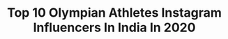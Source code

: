 ---
title: Top 10 Olympian Athletes Instagram Influencers In India In 2020
description: >-
  Find top olympian athletes Instagram influencers in India in 2020. Most popular hashtags: #stayhome #athletics #staysafe #passion.
platform: Instagram
profiles:
  - username: "gopithonakal_4774"
    fullname: >-
      Gopi Thonakal
    location: "India"
    followers: 4034
    engagement: 2549
    commentsToLikes: 0.023561
    id: ck0w20m92m2a20i19bs331ajn
    verified: false
    hashtags: "#goalsetting, #marathonrunners, #roadrace, #proudmoment"
  - username: "poovamma.m.r"
    fullname: >-
      POOVAMMA.M.R
    location: "India"
    followers: 13578
    engagement: 1523
    commentsToLikes: 0.006173
    id: ck5cdwqfhjxgi0i11xvsdgbjs
    verified: false
    hashtags: "#april6, #idsdp2020india, #sister, #teacher"
  - username: "jinson__johnson"
    fullname: >-
      jinson Johnson
    location: "India"
    followers: 21287
    engagement: 1659
    commentsToLikes: 0.007335
    id: ck0w20l7nm2420i19axur607n
    verified: true
    hashtags: "#middledistance, #2020, #indianarmy, #airpodspro"
  - username: "m.a.y_45.21"
    fullname: >-
      Muhammed Anas Yahiya
    location: "India"
    followers: 13148
    engagement: 2624
    commentsToLikes: 0.013732
    id: ck0w6gxz08icf0i19c3x8l8ku
    verified: false
    hashtags: "#dedication, #nationalrecord, #jakarta, #meraki"
  - username: "imsonysidhu"
    fullname: >-
      Gurpreet Singh Sidhu
    location: "India"
    followers: 13369
    engagement: 504
    commentsToLikes: 0.047450
    id: ck8szmplsp0qs0j787xli498u
    verified: false
    hashtags: "#gymfreaks, #lifestyle, #vascular, #vascularity"
  - username: "sojanphilip_photography"
    fullname: >-
      Sojan Philip
    location: "India"
    followers: 18872
    engagement: 563
    commentsToLikes: 0.002404
    id: ck0w6gx0o8i6o0i194r3v46cw
    verified: false
    hashtags: "#finish, #volleyball, #vollyballplayer, #team"
  - username: "nitinrawat_olympian"
    fullname: >-
      Nitendra Singh Rawat OLY 🇮🇳
    location: "India"
    followers: 8353
    engagement: 644
    commentsToLikes: 0.008927
    id: ckap08ii1p7no0i78nun2z686
    verified: false
    hashtags: "#athletics, #nutrition, #socialdistancing, #pahadi"
  - username: "jitenmarke_ifbbpro"
    fullname: >-
      Jiten Marke
    location: "India"
    followers: 112784
    engagement: 1691
    commentsToLikes: 0.006541
    id: ck8t789onfxb80j781vs15hoe
    verified: false
    hashtags: "#instafollow, #baby, #wedding, #coronalockdownuk"
---